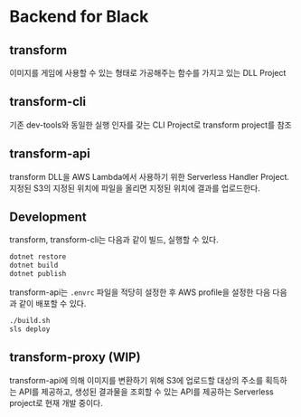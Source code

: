 # Backend for Black

## transform

이미지를 게임에 사용할 수 있는 형태로 가공해주는 함수를 가지고 있는 DLL Project

## transform-cli

기존 dev-tools와 동일한 실행 인자를 갖는 CLI Project로 transform project를 참조

## transform-api

transform DLL을 AWS Lambda에서 사용하기 위한 Serverless Handler Project. 지정된 S3의 지정된 위치에 파일을 올리면 지정된 위치에 결과를 업로드한다.

## Development

transform, transform-cli는 다음과 같이 빌드, 실행할 수 있다.

```bash
dotnet restore
dotnet build
dotnet publish
```

transform-api는 `.envrc` 파일을 적당히 설정한 후 AWS profile을 설정한 다음 다음과 같이 배포할 수 있다.

```bash
./build.sh
sls deploy
```

## transform-proxy (WIP)

transform-api에 의해 이미지를 변환하기 위해 S3에 업로드할 대상의 주소를 획득하는 API를 제공하고, 생성된 결과물을 조회할 수 있는 API를 제공하는 Serverless project로 현재 개발 중이다.

